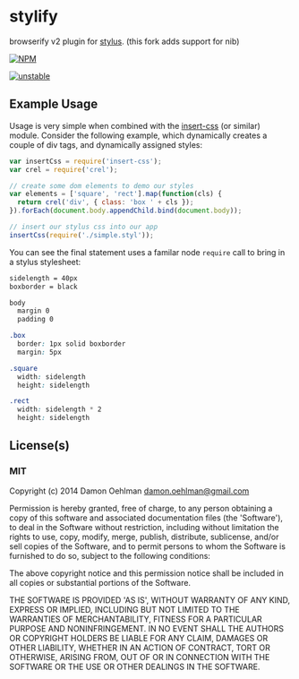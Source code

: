 # stylify

browserify v2 plugin for [stylus](https://github.com/LearnBoost/stylus).
(this fork adds support for nib)

[![NPM](https://nodei.co/npm/stylify.png)](https://nodei.co/npm/stylify/)

[![unstable](https://img.shields.io/badge/stability-unstable-yellowgreen.svg)](https://github.com/badges/stability-badges) 

## Example Usage

Usage is very simple when combined with the
[insert-css](https://github.com/substack/insert-css) (or similar) module.
Consider the following example, which dynamically creates a couple of
div tags, and dynamically assigned styles:

```js
var insertCss = require('insert-css');
var crel = require('crel');

// create some dom elements to demo our styles
var elements = ['square', 'rect'].map(function(cls) {
  return crel('div', { class: 'box ' + cls });
}).forEach(document.body.appendChild.bind(document.body));

// insert our stylus css into our app
insertCss(require('./simple.styl'));
```

You can see the final statement uses a familar node `require` call to 
bring in a stylus stylesheet:

```css
sidelength = 40px
boxborder = black

body
  margin 0
  padding 0

.box
  border: 1px solid boxborder
  margin: 5px

.square
  width: sidelength
  height: sidelength

.rect
  width: sidelength * 2
  height: sidelength
```

## License(s)

### MIT

Copyright (c) 2014 Damon Oehlman <damon.oehlman@gmail.com>

Permission is hereby granted, free of charge, to any person obtaining
a copy of this software and associated documentation files (the
'Software'), to deal in the Software without restriction, including
without limitation the rights to use, copy, modify, merge, publish,
distribute, sublicense, and/or sell copies of the Software, and to
permit persons to whom the Software is furnished to do so, subject to
the following conditions:

The above copyright notice and this permission notice shall be
included in all copies or substantial portions of the Software.

THE SOFTWARE IS PROVIDED 'AS IS', WITHOUT WARRANTY OF ANY KIND,
EXPRESS OR IMPLIED, INCLUDING BUT NOT LIMITED TO THE WARRANTIES OF
MERCHANTABILITY, FITNESS FOR A PARTICULAR PURPOSE AND NONINFRINGEMENT.
IN NO EVENT SHALL THE AUTHORS OR COPYRIGHT HOLDERS BE LIABLE FOR ANY
CLAIM, DAMAGES OR OTHER LIABILITY, WHETHER IN AN ACTION OF CONTRACT,
TORT OR OTHERWISE, ARISING FROM, OUT OF OR IN CONNECTION WITH THE
SOFTWARE OR THE USE OR OTHER DEALINGS IN THE SOFTWARE.
